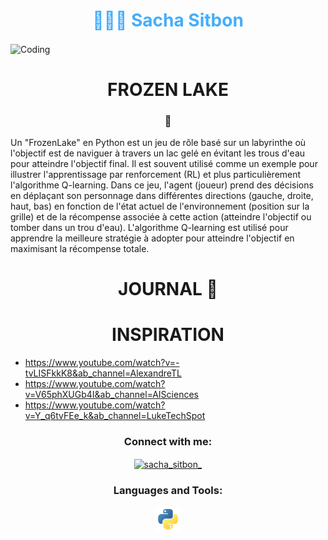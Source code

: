 <h1 align="center" style="color: #44AEFB;"> 👨🏻‍💻 Sacha Sitbon </h1>
<img align="center" alt="Coding" width"400" src="https://res.cloudinary.com/dyd911kmh/image/upload/v1666973295/Q_Learning_Final_3344d28087.gif">




<h1 align="center">FROZEN LAKE</h1>
<h3 align="center">🤖</h3>

Un "FrozenLake" en Python est un jeu de rôle basé sur un labyrinthe où l'objectif est de naviguer à travers un lac gelé en évitant les trous d'eau pour atteindre l'objectif final. Il est souvent utilisé comme un exemple pour illustrer l'apprentissage par renforcement (RL) et plus particulièrement l'algorithme Q-learning. Dans ce jeu, l'agent (joueur) prend des décisions en déplaçant son personnage dans différentes directions (gauche, droite, haut, bas) en fonction de l'état actuel de l'environnement (position sur la grille) et de la récompense associée à cette action (atteindre l'objectif ou tomber dans un trou d'eau). L'algorithme Q-learning est utilisé pour apprendre la meilleure stratégie à adopter pour atteindre l'objectif en maximisant la récompense totale.


<h1 align="center">JOURNAL 📰</h1>







<h1 align="center">INSPIRATION</h1>

 - https://www.youtube.com/watch?v=-tvLISFkkK8&ab_channel=AlexandreTL
 - https://www.youtube.com/watch?v=V65phXUGb4I&ab_channel=AISciences
 - https://www.youtube.com/watch?v=Y_q6tvFEe_k&ab_channel=LukeTechSpot



<h3 align="center">Connect with me:</h3>
<p align="center">
<a href="https://instagram.com/sacha_sitbon_" target="blank"><img align="center" src="https://raw.githubusercontent.com/rahuldkjain/github-profile-readme-generator/master/src/images/icons/Social/instagram.svg" alt="sacha_sitbon_" height="30" width="40" /></a>
</p>

<h3 align="center">Languages and Tools:</h3>
<p align="center"> <a href="https://www.python.org" target="_blank" rel="noreferrer"> <img src="https://raw.githubusercontent.com/devicons/devicon/master/icons/python/python-original.svg" alt="python" width="40" height="40"/> </a> </p>
